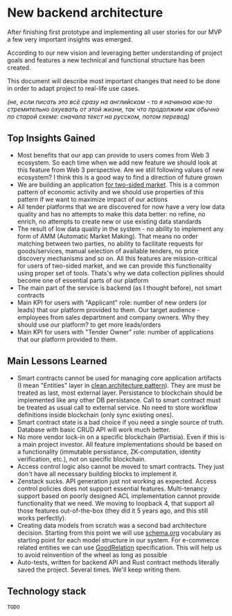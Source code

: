 # New backend architecture

After finishing first prototype and implementing all user stories for our MVP a few very important insights was emerged.

According to our new vision and leveraging better understanding of project goals and features a new technical and functional structure has been created.

This document will describe most important changes that need to be done in order to adapt project to real-life use cases.

*(не, если писать это всё сразу на английском - то я начинаю как-то стремительно охуевать от этой жизни, так что продолжим как обычно по старой схеме: сначала текст на русском, потом перевод)*

## Top Insights Gained

 - Most benefits that our app can provide to users comes from Web 3 ecosystem. So each time when we add new feature we should look at this feature from Web 3 perspective. Are we still following values of new ecosystem? I think this is a good way to find a direction of future grown
 - We are building an application [for two-sided market](https://www.investopedia.com/terms/t/two-sidedmarket.asp). This is a common pattern of economic activity and we should use properties of this pattern if we want to maximize impact of our actions
 - All tender platforms that we are discovered for now have a very low data quality and has no attempts to make this data better: no refine, no enrich, no attempts to create new or use existing data standards
 - The result of low data quality in the system - no ability to implement any form of AMM (Automatic Market Making). That means no order matching between two parties, no ability to facilitate requests for goods/services, manual selection of available tenders, no price discovery mechanisms and so on. All this features are mission-critical for users of two-sided market, and we can provide this functionality using proper set of tools. Thats's why we data collection piplines should become one of essential parts of our platform
 - The main part of the service is backend (as I thought before), not smart contracts
 - Main KPI for users with "Applicant" role: number of new orders (or leads) that our platform provided to them. Our target audience - employees from sales department and company owners. Why they should use our platform? to get more leads/orders
 - Main KPI for users with "Tender Owner" role: number of applications that our platform provided to them.

## Main Lessons Learned

 - Smart contracts cannot be used for managing core application artifacts (I mean "Entities" layer in [clean architecture pattern](https://blog.cleancoder.com/uncle-bob/2012/08/13/the-clean-architecture.html)). They are must be treated as last, most external layer. Persistance to blockchain should be implemented like any other DB persistance. Call to smart contract must be treated as usual call to external service. No need to store workflow definitions inside blockchain (only sync existing ones).
 - Smart contract state is a bad choice if you need a single source of truth. Database with basic CRUD API will work much better.
 - No more vendor lock-in on a specific blockchain (Partisia). Even if this is a main project investor. All feature implementations should be based on a functionality (immutable persistance, ZK-computation, identity verification, etc.), not on specific blockchain.
 - Access control logic also cannot be moved to smart contracts. They just don't have all necessary building blocks to implement it.
 - Zenstack sucks. API generation just not working as expected. Access control policies does not support essential features. Multi-tenancy support based on poorly designed ACL implementation cannot provide functionality that we need. We moving to loopback 4, that support all those features out-of-the-box (they did it 5 years ago, and this still works perfectly).
 - Creating data models from scratch was a second bad architecture decision. Starting from this point we will use [schema.org](https://schema.org) vocabulary as starting point for each model structure in our system. For e-commerce related entities we can use [GoodRelation](http://www.heppnetz.de/ontologies/goodrelations/v1.html) specification. This will help us to avoid reinvention of the wheel as long as possible
 - Auto-tests, written for backend API and Rust contract methods literally saved the project. Several times. We'll keep writing them.

## Technology stack

```
TODO
```